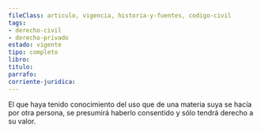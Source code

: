 ```yaml
---
fileClass: articulo, vigencia, historia-y-fuentes, codigo-civil
tags:
- derecho-civil
- derecho-privado
estado: vigente
tipo: completo
libro:
titulo:
parrafo:
corriente-juridica:
---
```

El que haya tenido conocimiento del uso que de una materia suya se hacía por otra persona, se presumirá haberlo consentido y sólo tendrá derecho a su valor.